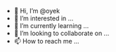 - 👋 Hi, I’m @oyek
- 👀 I’m interested in ...
- 🌱 I’m currently learning ...
- 💞️ I’m looking to collaborate on ...
- 📫 How to reach me ...

<!---
oyek/oyek is a ✨ special ✨ repository because its `README.md` (this file) appears on your GitHub profile.
You can click the Preview link to take a look at your changes.
--->
